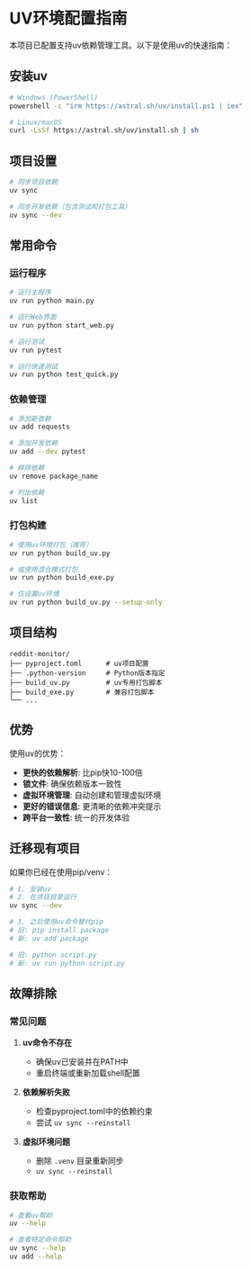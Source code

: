 # UV环境配置指南

本项目已配置支持uv依赖管理工具。以下是使用uv的快速指南：

## 安装uv

```bash
# Windows (PowerShell)
powershell -c "irm https://astral.sh/uv/install.ps1 | iex"

# Linux/macOS
curl -LsSf https://astral.sh/uv/install.sh | sh
```

## 项目设置

```bash
# 同步项目依赖
uv sync

# 同步开发依赖（包含测试和打包工具）
uv sync --dev
```

## 常用命令

### 运行程序
```bash
# 运行主程序
uv run python main.py

# 运行Web界面
uv run python start_web.py

# 运行测试
uv run pytest

# 运行快速测试
uv run python test_quick.py
```

### 依赖管理
```bash
# 添加新依赖
uv add requests

# 添加开发依赖
uv add --dev pytest

# 移除依赖
uv remove package_name

# 列出依赖
uv list
```

### 打包构建
```bash
# 使用uv环境打包（推荐）
uv run python build_uv.py

# 或使用混合模式打包
uv run python build_exe.py

# 仅设置uv环境
uv run python build_uv.py --setup-only
```

## 项目结构

```
reddit-monitor/
├── pyproject.toml      # uv项目配置
├── .python-version     # Python版本指定
├── build_uv.py         # uv专用打包脚本
├── build_exe.py        # 兼容打包脚本
└── ...
```

## 优势

使用uv的优势：
- **更快的依赖解析**: 比pip快10-100倍
- **锁文件**: 确保依赖版本一致性
- **虚拟环境管理**: 自动创建和管理虚拟环境
- **更好的错误信息**: 更清晰的依赖冲突提示
- **跨平台一致性**: 统一的开发体验

## 迁移现有项目

如果你已经在使用pip/venv：

```bash
# 1. 安装uv
# 2. 在项目目录运行
uv sync --dev

# 3. 之后使用uv命令替代pip
# 旧: pip install package
# 新: uv add package

# 旧: python script.py 
# 新: uv run python script.py
```

## 故障排除

### 常见问题

1. **uv命令不存在**
   - 确保uv已安装并在PATH中
   - 重启终端或重新加载shell配置

2. **依赖解析失败**
   - 检查pyproject.toml中的依赖约束
   - 尝试 `uv sync --reinstall`

3. **虚拟环境问题**
   - 删除 `.venv` 目录重新同步
   - `uv sync --reinstall`

### 获取帮助

```bash
# 查看uv帮助
uv --help

# 查看特定命令帮助
uv sync --help
uv add --help
```